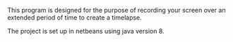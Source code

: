 This program is designed for the purpose of recording your screen over an extended period of time to create a timelapse.


The project is set up in netbeans using java version 8.